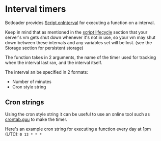 # Interval timers

Botloader provides [Script.onInterval](https://botloader.io/docs/classes/Script.html#onInterval) for executing a function on a interval.

Keep in mind that as mentioned in the [script lifecycle](script_lifecycle.md) section that your server's vm gets shut down whenever it's not in use, so your vm may shut down between these intervals and any variables set will be lost. (see the Storage section for persistent storage)

The function takes in 2 arguments, the name of the timer used for tracking when the interval last ran, and the interval itself.

The interval an be specified in 2 formats:
 - Number of minutes
 - Cron style string

## Cron strings

Using the cron style string it can be useful to use an online tool such as [crontab.guu](https://crontab.guru/) to make the timer.

Here's an example cron string for executing a function every day at 1pm (UTC): `0 13 * * *` 
